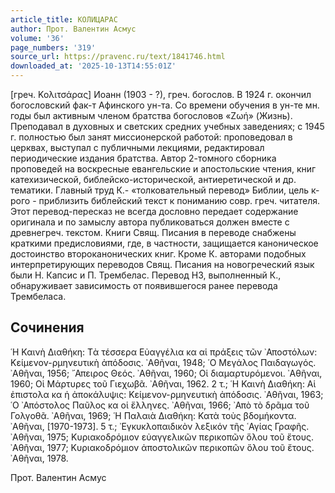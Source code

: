 ```yaml
---
article_title: КОЛИЦАРАС
author: Прот. Валентин Асмус
volume: '36'
page_numbers: '319'
source_url: https://pravenc.ru/text/1841746.html
downloaded_at: '2025-10-13T14:55:01Z'
---
```


[греч. Κολιτσάρας] Иоанн (1903 - ?), греч. богослов. В 1924 г. окончил богословский фак-т Афинского ун-та. Со времени обучения в ун-те мн. годы был активным членом братства богословов «Ζωή» (Жизнь). Преподавал в духовных и светских средних учебных заведениях; с 1945 г. полностью был занят миссионерской работой: проповедовал в церквах, выступал с публичными лекциями, редактировал периодические издания братства. Автор 2-томного сборника проповедей на воскресные евангельские и апостольские чтения, книг катехизической, библейско-исторической, антиеретической и др. тематики. Главный труд К.- «толковательный перевод» Библии, цель к-рого - приблизить библейский текст к пониманию совр. греч. читателя. Этот перевод-пересказ не всегда дословно передает содержание оригинала и по замыслу автора публиковаться должен вместе с древнегреч. текстом. Книги Свящ. Писания в переводе снабжены краткими предисловиями, где, в частности, защищается каноническое достоинство второканонических книг. Кроме К. авторами подобных интерпретирующих переводов Свящ. Писания на новогреческий язык были Н. Капсис и П. Трембелас. Перевод НЗ, выполненный К., обнаруживает зависимость от появившегося ранее перевода Трембеласа.

## Сочинения

῾Η Καινὴ Διαθήκη: Tὰ τέσσερα Εὐαγγέλια κα αἱ πράξεις τῶν ᾿Αποστόλων: Κείμενον-ρμηνευτικὴ ἀπόδοσις. ᾿Αθῆναι, 1948; ῾Ο Μεγάλος Παιδαγωγός. ᾿Αθῆναι, 1956; ῎Απειρος Θεός. ᾿Αθῆναι, 1960; Οἱ διαμαρτυρόμενοι. ᾿Αθῆναι, 1960; Οἱ Μάρτυρες τοῦ Γιεχωβᾶ. ᾿Αθῆναι, 1962. 2 τ.; ῾Η Καινὴ Διαθήκη: Aἱ ἐπιστολα κα ἡ ἀποκάλυψις: Κείμενον-ρμηνευτικὴ ἀπόδοσις. ᾿Αθῆναι, 1963; ῾Ο ᾿Απόστολος Παῦλος κα οἱ ἕλληνες. ᾿Αθῆναι, 1966; ᾿Απὸ τὸ δρᾶμα τοῦ Γολγοθᾶ. ᾿Αθῆναι, 1969; ῾Η Παλαιὰ Διαθήκη: Κατὰ τοὺς βδομήκοντα. ᾿Αθῆναι, [1970-1973]. 5 τ.; ᾿Εγκυκλοπαιδικὸν λεξικόν τῆς ῾Αγίας Γραφῆς. ᾿Αθῆναι, 1975; Κυριακοδρόμιον εὐαγγελικῶν περικοπῶν ὅλου τοῦ ἔτους. ᾿Αθῆναι, 1977; Κυριακοδρόμιον ἀποστολικῶν περικοπῶν ὅλου τοῦ ἔτους. ᾿Αθῆναι, 1978.

Прот. Валентин Асмус

